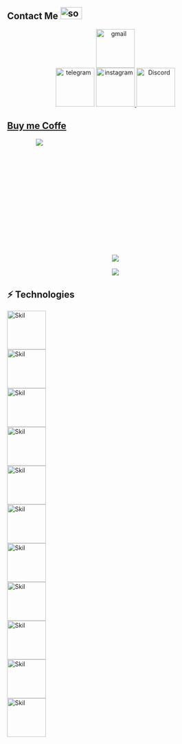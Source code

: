 <h2>Contact Me <img width="50" height="28" src="https://media.giphy.com/media/WUlplcMpOCEmTGBtBW/giphy.gif" alt="socialmedia"></h2>

<div align="center">
<a href="mailto:javadfrt@gmail.com"><img src="https://img.shields.io/badge/Gmail-D14836?style=for-the-badge&logo=gmail&logoColor=white" alt="gmail" width="90"></a><br>
<a href="http://t.me/"><img src="https://img.shields.io/badge/Telegram-2CA5E0?style=for-the-badge&logo=telegram&logoColor=white" alt="telegram" width="90"></a>
<a href="https://www.instagram.com/X_.jvd/"><img src="https://img.shields.io/badge/Instagram-E4405F?style=for-the-badge&logo=instagram&logoColor=white" alt="instagram" width="90">
<a href="https://discords.com/bio/p/3exydevil"><img src="https://img.shields.io/badge/Discord-7289DA?style=for-the-badge&logo=discord&logoColor=white" alt="Discord" width="90">
</div>

<h2>Buy me Coffe</h2>
<div style="width:150px; height:150px;" align="center"><a href="https://coffeebede.ir/buycoffee/sexydevil"><img class="img-fluid" src="https://coffeebede.ir/DashboardTemplateV2/app-assets/images/banner/default-yellow.svg" /></a></div>

	
<h3 align="center"> 
<br>
<br>
<br>
<br>  
<p align="center"><img src="https://github-readme-streak-stats.herokuapp.com/?user=3exydevil&theme=dark"></p>
<p align="center"><img src="https://github-readme-stats.vercel.app/api/top-langs/?username=3exydevil&theme=blue-green"></p>

												     

## ⚡ Technologies
<p>
<img src="https://img.shields.io/badge/Android-3DDC84?style=for-the-badge&logo=android&logoColor=white" alt="Skil" width="90"><br>
<img src="https://img.shields.io/badge/iOS-000000?style=for-the-badge&logo=ios&logoColor=white" alt="Skil" width="90"><br>
<img src="https://aleen42.github.io/badges/src/premiere.svg" alt="Skil" width="90"><br>
<img src="https://img.shields.io/badge/Python-3776AB?style=logo=for-the-badge&python&logoColor=white" alt="Skil" width="90"><br>
<img src="https://img.shields.io/badge/HTML5-E34F26?style=for-the-badge&logo=html5&logoColor=white" alt="Skil" width="90"><br>
<img src="https://img.shields.io/badge/CSS3-1572B6?style=for-the-badge&logo=css3&logoColor=white" alt="Skil" width="90"><br>
<img src="https://img.shields.io/badge/JavaScript-F7DF1E?style=for-the-badge&logo=javascript&logoColor=black" alt="Skil" width="90"><br>
<img src="https://img.shields.io/badge/PHP-777BB4?style=for-the-badge&logo=php&logoColor=white" alt="Skil" width="90"><br>
<img src="https://img.shields.io/badge/Markdown-000000?style=for-the-badge&logo=markdown&logoColor=whit" alt="Skil" width="90"><br>
<img src="https://img.shields.io/badge/Laravel-FF2D20?style=for-the-badge&logo=laravel&logoColor=white" alt="Skil" width="90"><br>
<img src="https://img.shields.io/badge/MySQL-00000F?style=for-the-badge&logo=mysql&logoColor=white" alt="Skil" width="90"><br>
	</p>
